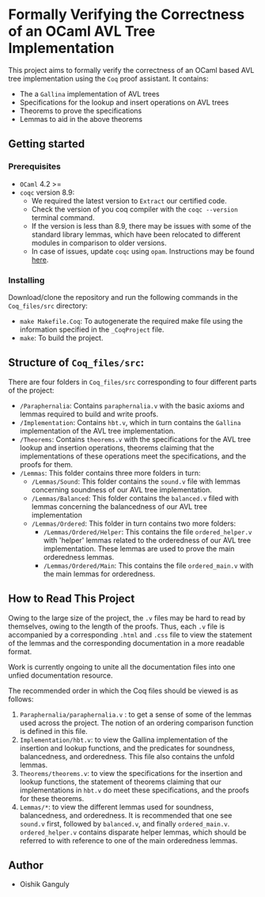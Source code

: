 # Formally Verifying the Correctness of an OCaml AVL Tree Implementation

This project aims to formally verify the correctness of an OCaml based AVL tree implementation using the `Coq` proof assistant. It contains:
- The a `Gallina` implementation of AVL trees 
- Specifications for the lookup and insert operations on AVL trees
- Theorems to prove the specifications 
- Lemmas to aid in the above theorems 

## Getting started

### Prerequisites

- `OCaml`  4.2 >= 
- `coqc` version 8.9: 
  - We required the latest version to `Extract` our certified code. 
  - Check the version of you coq compiler with the `coqc --version` terminal command. 
  - If the version is less than 8.9, there may be issues with some of the standard library lemmas, which have been relocated to different modules in comparison to older versions. 
  - In case of issues, update `coqc` using `opam`. Instructions may be found  [here](https://coq.inria.fr/opam-using.html).

### Installing 

Download/clone the repository and run the following commands in the `Coq_files/src` directory:

- `make Makefile.Coq`: To autogenerate the required make file using the information specified in the `_CoqProject` file.
- `make`: To build the project. 

## Structure of `Coq_files/src`: 
There are four folders in `Coq_files/src` corresponding to four different parts of the project:
- `/Paraphernalia`: Contains `paraphernalia.v` with the basic axioms and lemmas required to build
  and write proofs.
- `/Implementation`: Contains `hbt.v`, which in turn contains the `Gallina` implementation of the
  AVL tree implementation.
- `/Theorems`: Contains `theorems.v` with the specifications for the AVL tree lookup and insertion operations, theorems claiming that the implementations of these operations meet the specifications, and the proofs for
  them. 
- `/Lemmas`: This folder contains three more folders in turn:
  - `/Lemmas/Sound`: This folder contains the `sound.v` file with lemmas concerning soundness of our AVL tree implementation. 
  - `/Lemmas/Balanced`: This folder contains the `balanced.v` filed with lemmas concerning the balancedness of our AVL tree implementation
  - `/Lemmas/Ordered`: This folder in turn contains two more folders:
    - `/Lemmas/Ordered/Helper`: This contains the file `ordered_helper.v` with 'helper' lemmas related to the orderedness of our AVL tree implementation. These lemmas are used to prove the main orderedness lemmas.
    - `/Lemmas/Ordered/Main`: This contains the file `ordered_main.v` with the main lemmas for orderedness.

## How to Read This Project

Owing to the large size of the project, the `.v` files may be hard to read by themselves, owing to the length of the proofs. Thus, each `.v` file is accompanied by a corresponding `.html` and `.css` file to view the statement of the lemmas and the corresponding documentation in a more readable format. 

Work is currently ongoing to unite all the documentation files into one unfied documentation resource. 

The recommended order in which the Coq files should be viewed is as follows: 

1.  `Paraphernalia/paraphernalia.v` : to get a sense of some of the lemmas used across the project. The notion of an ordering comparison function is defined in this file. 
2. `Implementation/hbt.v`: to view the Gallina implementation of the insertion and lookup functions, and the predicates for soundness, balancedness, and orderedness. This file also contains the unfold lemmas. 
3. `Theorems/theorems.v`: to view the specifications for the insertion and lookup functions, the statement of theorems claiming that our implementations in `hbt.v` do meet these specifications, and the proofs for these theorems. 
4. `Lemmas/*`: to view the different lemmas used for soundness, balancedness, and orderedness. It is recommended that one see `sound.v` first, followed by `balanced.v`, and finally `ordered_main.v`. `ordered_helper.v` contains disparate helper lemmas, which should be referred to with reference to one of the main orderedness lemmas. 

## Author

- Oishik Ganguly 